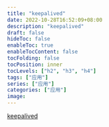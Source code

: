 ```yaml
---
title: "keepalived"
date: 2022-10-28T16:52:09+08:00
description: "keepalived"
draft: false
hideToc: false
enableToc: true
enableTocContent: false
tocFolding: false
tocPosition: inner
tocLevels: ["h2", "h3", "h4"]
tags: ["应用"]
series: ["应用"]
categories: ["应用"]
image:
---
```

[keepalived](http://blog.csdn.net/wos1002/article/details/56483325)

